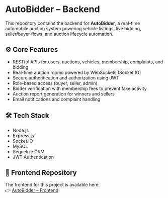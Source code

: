# AutoBidder – Backend

This repository contains the backend for **AutoBidder**, a real-time automobile auction system powering vehicle listings, live bidding, seller/buyer flows, and auction lifecycle automation.

## ⚙️ Core Features
- RESTful APIs for users, auctions, vehicles, membership, complaints, and bidding
- Real-time auction rooms powered by WebSockets (Socket.IO)
- Secure authentication and authorization using JWT
- Role-based access (buyer, seller, admin)
- Bidder verification with membership fees to prevent fake activity
- Auction report generation for winners and sellers
- Email notifications and complaint handling

## 🛠️ Tech Stack
- Node.js
- Express.js
- Socket.IO
- MySQL
- Sequelize ORM 
- JWT Authentication

## 🔗 Frontend Repository
The frontend for this project is available here:  
👉 [AutoBidder – Frontend](https://github.com/M-Talha-Jabbar/AutoBidder-UI)

